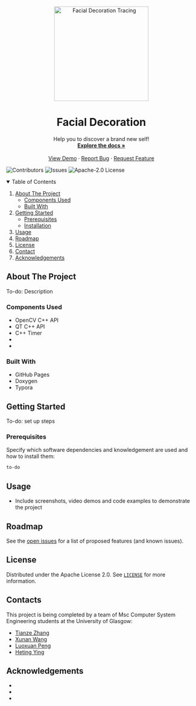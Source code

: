 <!-- PROJECT LOGO -->
<br />

<p align="center">

  <img src="docs/images/logo.svg" alt="Facial Decoration Tracing" width="250">

  <h1 align="center">Facial Decoration</h1>

  <p align="center">
    Help you to discover a brand new self!
    <br />
    <a href="#"><strong>Explore the docs »</strong></a>
    <br />
    <br />
    <a href="#">View Demo</a> 
    ·
    <a href="#">Report Bug</a>
    ·
    <a href="#">Request Feature</a>
  </p>




</p>

![Contributors](https://img.shields.io/github/contributors/RTEP-zero-to-one/FacialDecorationTracing?style=for-the-badge&logo=appveyor)
![Issues](https://img.shields.io/github/issues-raw/RTEP-zero-to-one/FacialDecorationTracing?style=for-the-badge&logo=appveyor)
![Apache-2.0 License](https://img.shields.io/badge/LICENSE-Apache--2.0-yellowgreen?style=for-the-badge&logo=appveyor)

<!-- TABLE OF CONTENTS -->

<details open="open">
  <summary>Table of Contents</summary>
  <ol>
    <li>
      <a href="#about-the-project">About The Project</a>
      <ul>
        <li><a href="#components-used">Components Used</a></li>
        <li><a href="#built-with">Built With</a></li>
      </ul>
    </li>
    <li>
      <a href="#getting-started">Getting Started</a>
      <ul>
        <li><a href="#prerequisites">Prerequisites</a></li>
        <li><a href="#installation">Installation</a></li>
      </ul>
    </li>
    <li><a href="#usage">Usage</a></li>
    <li><a href="#roadmap">Roadmap</a></li>
    <li><a href="#license">License</a></li>
    <li><a href="#contact">Contact</a></li>
    <li><a href="#acknowledgements">Acknowledgements</a></li>
  </ol>
</details>




<!-- ABOUT THE PROJECT -->
## About The Project

To-do: Description

### Components Used

* OpenCV C++ API
* QT C++ API
* C++ Timer
*
*
### Built With

* GitHub Pages
* Doxygen
* Typora


<!-- GETTING STARTED -->
## Getting Started

To-do: set up steps

### Prerequisites

Specify which software dependencies and knowledgement are used and how to install them:

  ```sh
  to-do
  ```


<!-- USAGE EXAMPLES -->
## Usage

* Include screenshots, video demos and code examples to demonstrate the project


<!-- ROADMAP -->
## Roadmap

See the [open issues](https://github.com/RTEP-zero-to-one/FacialDecorationTracing/issues) for a list of proposed features (and known issues).


<!-- LICENSE -->
## License

Distributed under the Apache License 2.0. See [`LICENSE`](https://github.com/RTEP-zero-to-one/FacialDecorationTracing/blob/dev/LICENSE) for more information.

<!-- CONTACT -->

## Contacts

This project is being completed by a team of Msc Computer System Engineering students at the University of Glasgow:

* [Tianze Zhang](https://github.com/ZTZWILL) 
* [Xunan Wang]()
* [Luoxuan Peng](https://github.com/Xxxuan11)
* [Heting Ying](https://github.com/XeonHis)



<!-- ACKNOWLEDGEMENTS -->
## Acknowledgements
* 
* 
* 
